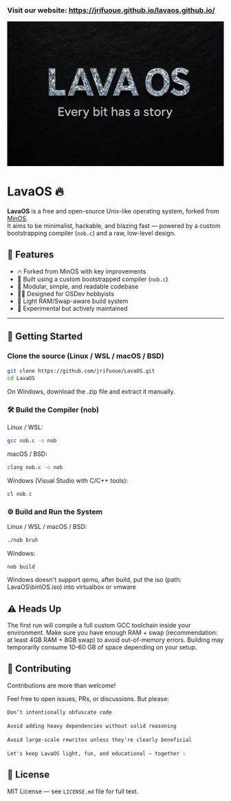 ### Visit our website: https://jrifuoue.github.io/lavaos.github.io/

![banner](banner.png)

# LavaOS 🔥

**LavaOS** is a free and open-source Unix-like operating system, forked from [MinOS](https://github.com/Dcraftbg/MinOS).  
It aims to be minimalist, hackable, and blazing fast — powered by a custom bootstrapping compiler (`nob.c`) and a raw, low-level design.

## 🚀 Features

- 🔥 Forked from MinOS with key improvements
- 🧠 Built using a custom bootstrapped compiler (`nob.c`)
- 🧩 Modular, simple, and readable codebase
- 🧑‍💻 Designed for OSDev hobbyists
- 💾 Light RAM/Swap-aware build system
- 🧪 Experimental but actively maintained

---

## 🔧 Getting Started

### Clone the source (Linux / WSL / macOS / BSD)

```bash
git clone https://github.com/jrifuoue/LavaOS.git
cd LavaOS
```
On Windows, download the .zip file and extract it manually.

### 🛠 Build the Compiler (nob)

Linux / WSL:

```bash
gcc nob.c -o nob
```

macOS / BSD:

```bash
clang nob.c -o nob
```

Windows (Visual Studio with C/C++ tools):

```powershell
cl nob.c
```

### ⚙️ Build and Run the System

Linux / WSL / macOS / BSD:

```bash
./nob bruh
```

Windows:

```
nob build
```

Windows doesn't support qemu, after build, put the iso (path: LavaOS\bin\OS.iso) into virtualbox or vmware

## ⚠️ Heads Up

The first run will compile a full custom GCC toolchain inside your environment.
Make sure you have enough RAM + swap (recommendation: at least 4GB RAM + 8GB swap) to avoid out-of-memory errors.
Building may temporarily consume 10–60 GB of space depending on your setup.

## 🤝 Contributing

Contributions are more than welcome!

Feel free to open issues, PRs, or discussions. But please:

    Don’t intentionally obfuscate code

    Avoid adding heavy dependencies without solid reasoning

    Avoid large-scale rewrites unless they're clearly beneficial

    Let's keep LavaOS light, fun, and educational — together 💡

## 📜 License

MIT License — see `LICENSE.md` file for full text.
